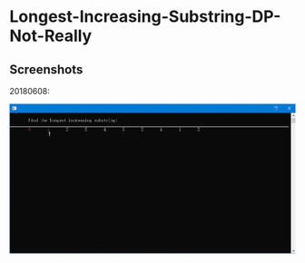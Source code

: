# Longest-Increasing-Substring-DP-Not-Really

## Screenshots

20180608:

![](Res4GitHub/20180608_LIS.gif?raw=true)
